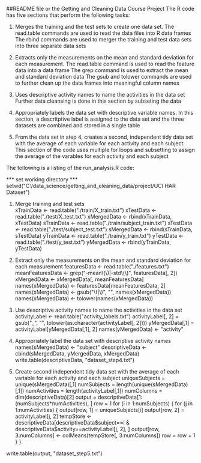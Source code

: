 ##README file or the Getting and Cleaning Data Course Project
 The R code has five sections that perform the following tasks:
 1.	Merges the training and the test sets to create one data set.
	The read.table commands are used to read the data files into R data frames
	The rbind commands are used to merger the training and test data sets into three separate data sets

 2.	Extracts only the measurements on the mean and standard deviation for each measurement. 
	The read.table command is used to read the feature data into a data frame
	The grep command is used to extract the mean and standard deviation data
	The gsub and tolower commands are used to further clean up the data frames into meaningful column names
	
 3.	Uses descriptive activity names to name the activities in the data set
	Further data cleansing is done in this section by subseting the data 
	
 4.	Appropriately labels the data set with descriptive variable names. 
	In this section, a descritptive label is assigned to the data set and the three datasets are combined and stored in a single table
	
 5.	From the data set in step 4, creates a second, independent tidy data set with the average of each variable for each activity and each subject.
	This section of the code uses multiple for loops and subsetting to assign the average of the varables for each activity and each subject
	
	
The following is a listing of the run_analysis.R code:

 *** set working directory ***
setwd("C:/data_science/getting_and_cleaning_data/project/UCI HAR Dataset")

 1. Merge training and test sets  
xTrainData <- read.table("./train/X_train.txt")
xTestData <- read.table("./test/X_test.txt")
xMergedData <- rbind(xTrainData, xTestData)
sTrainData <- read.table("./train/subject_train.txt")
sTestData <- read.table("./test/subject_test.txt")
sMergedData <- rbind(sTrainData, sTestData)
yTrainData <- read.table("./train/y_train.txt")
yTestData <- read.table("./test/y_test.txt")
yMergedData <- rbind(yTrainData, yTestData)

 2. Extract only the measurements on the mean and standard deviation for each measurement
featuresData <- read.table("./features.txt")
meanFeaturesData <- grep("-mean\\(\\)|-std\\(\\)", featuresData[, 2])
xMergedData <- xMergedData[, meanFeaturesData]
names(xMergedData) <- featuresData[meanFeaturesData, 2]
names(xMergedData) <- gsub("\\(|\\)", "", names(xMergedData))
names(xMergedData) <- tolower(names(xMergedData))

 3. Use descriptive activity names to name the activities in the data set
activityLabel <- read.table("activity_labels.txt")
activityLabel[, 2] = gsub("_", "", tolower(as.character(activityLabel[, 2])))
yMergedData[,1] = activityLabel[yMergedData[,1], 2]
names(yMergedData) <- "activity"

 4. Appropriately label the data set with descriptive activity names
names(sMergedData) <- "subject"
descriptiveData <- cbind(sMergedData, yMergedData, xMergedData)
write.table(descriptiveData, "dataset_step4.txt")

 5. Create second independent tidy data set with the average of each variable for each activity and each subject
uniqueSubjects = unique(sMergedData)[,1]
numSubjects = length(unique(sMergedData)[,1])
numActivities = length(activityLabel[,1])
numColumns = dim(descriptiveData)[2]
output = descriptiveData[1:(numSubjects*numActivities), ]
row = 1
for (i in 1:numSubjects) {
  for (j in 1:numActivities) {
    output[row, 1] = uniqueSubjects[i]
    output[row, 2] = activityLabel[j, 2]
    tempStore <- descriptiveData[descriptiveData$subject==i & descriptiveData$activity==activityLabel[j, 2], ]
    output[row, 3:numColumns] <- colMeans(tempStore[, 3:numColumns])
    row = row + 1
  }
}

write.table(output, "dataset_step5.txt")

